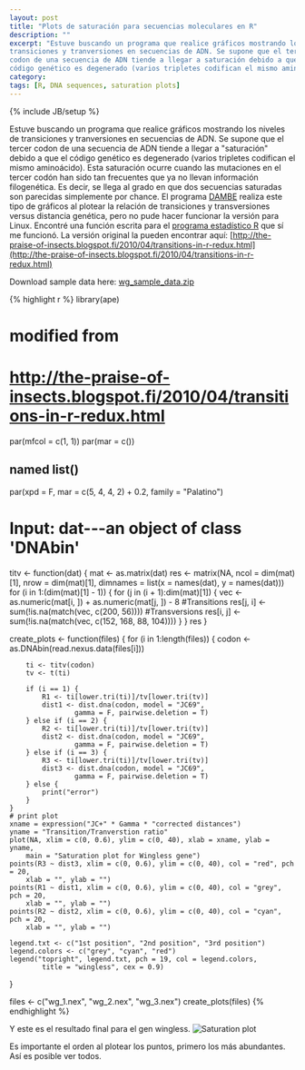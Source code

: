 ```yaml
---
layout: post
title: "Plots de saturación para secuencias moleculares en R"
description: ""
excerpt: "Estuve buscando un programa que realice gráficos mostrando los niveles de 
transiciones y tranversiones en secuencias de ADN. Se supone que el tercer 
codon de una secuencia de ADN tiende a llegar a saturación debido a que el 
código genético es degenerado (varios tripletes codifican el mismo aminoácido)."
category: 
tags: [R, DNA sequences, saturation plots]
---
```

{% include JB/setup %}

Estuve buscando un programa que realice gráficos mostrando los niveles de 
transiciones y tranversiones en secuencias de ADN. Se supone que el tercer 
codon de una secuencia de ADN tiende a llegar a "saturación" debido a que el 
código genético es degenerado (varios tripletes codifican el mismo aminoácido).
Esta saturación ocurre cuando las mutaciones en el tercer codón han sido tan 
frecuentes que ya no llevan información filogenética. Es decir, se llega al grado
en que dos secuencias saturadas son parecidas simplemente por chance. El programa
[DAMBE](http://dambe.bio.uottawa.ca/dambe.asp) realiza este tipo de gráficos al
plotear la relación de transiciones y transversiones versus distancia genética,
pero no pude hacer funcionar la versión para Linux. Encontré una función escrita
para el [programa estadístico R](http://www.blogger.com/www.r-project.org/) que
sí me funcionó. La versión original la pueden encontrar aquí: 
[http://the-praise-of-insects.blogspot.fi/2010/04/transitions-in-r-redux.html](http://the-praise-of-insects.blogspot.fi/2010/04/transitions-in-r-redux.html)

Download sample data here: [wg_sample_data.zip](http://nymphalidae.utu.fi/cpena/etc/wg_sample_data.zip)

{% highlight r %}
library(ape)

# modified from
# http://the-praise-of-insects.blogspot.fi/2010/04/transitions-in-r-redux.html

par(mfcol = c(1, 1))
par(mar = c())

## named list()

par(xpd = F, mar = c(5, 4, 4, 2) + 0.2, family = "Palatino")

# Input: dat---an object of class 'DNAbin'

titv <- function(dat) {
    mat <- as.matrix(dat)
    res <- matrix(NA, ncol = dim(mat)[1], nrow = dim(mat)[1], 
            dimnames = list(x = names(dat), y = names(dat)))
    for (i in 1:(dim(mat)[1] - 1)) {
        for (j in (i + 1):dim(mat)[1]) {
            vec <- as.numeric(mat[i, ]) + as.numeric(mat[j, ]) - 8
            #Transitions
            res[j, i] <- sum(!is.na(match(vec, c(200, 56))))
            #Transversions
            res[i, j] <- sum(!is.na(match(vec, c(152, 168, 88, 104))))
        }
    }
    res
}

create_plots <- function(files) {
    for (i in 1:length(files)) {
        codon <- as.DNAbin(read.nexus.data(files[i]))
        
        ti <- titv(codon)
        tv <- t(ti)
        
        if (i == 1) {
            R1 <- ti[lower.tri(ti)]/tv[lower.tri(tv)]
            dist1 <- dist.dna(codon, model = "JC69", 
                    gamma = F, pairwise.deletion = T)
        } else if (i == 2) {
            R2 <- ti[lower.tri(ti)]/tv[lower.tri(tv)]
            dist2 <- dist.dna(codon, model = "JC69", 
                    gamma = F, pairwise.deletion = T)
        } else if (i == 3) {
            R3 <- ti[lower.tri(ti)]/tv[lower.tri(tv)]
            dist3 <- dist.dna(codon, model = "JC69", 
                    gamma = F, pairwise.deletion = T)
        } else {
            print("error")
        }
    }
    # print plot
    xname = expression("JC+" * Gamma * "corrected distances")
    yname = "Transition/Tranverstion ratio"
    plot(NA, xlim = c(0, 0.6), ylim = c(0, 40), xlab = xname, ylab = yname, 
        main = "Saturation plot for Wingless gene")
    points(R3 ~ dist3, xlim = c(0, 0.6), ylim = c(0, 40), col = "red", pch = 20, 
        xlab = "", ylab = "")
    points(R1 ~ dist1, xlim = c(0, 0.6), ylim = c(0, 40), col = "grey", pch = 20, 
        xlab = "", ylab = "")
    points(R2 ~ dist2, xlim = c(0, 0.6), ylim = c(0, 40), col = "cyan", pch = 20, 
        xlab = "", ylab = "")
    
    legend.txt <- c("1st position", "2nd position", "3rd position")
    legend.colors <- c("grey", "cyan", "red")
    legend("topright", legend.txt, pch = 19, col = legend.colors, 
            title = "wingless", cex = 0.9)
}


files <- c("wg_1.nex", "wg_2.nex", "wg_3.nex")
create_plots(files)
{% endhighlight %}

Y este es el resultado final para el gen wingless.
![Saturation  plot](/cpena/blog/assets/figs/2.png)

Es importante el orden al plotear los puntos, primero los más abundantes. Así es posible ver todos.


